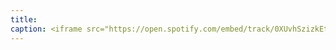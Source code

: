 ```yaml
---
title: 
caption: <iframe src="https://open.spotify.com/embed/track/0XUvhSzizkEtPgBr1BZ2an" width="100%" height="80" frameBorder="0" allowtransparency="true" allow="encrypted-media"></iframe>
---
```

